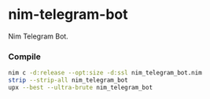 # nim-telegram-bot

Nim Telegram Bot.


### Compile

```bash
nim c -d:release --opt:size -d:ssl nim_telegram_bot.nim
strip --strip-all nim_telegram_bot
upx --best --ultra-brute nim_telegram_bot
```
